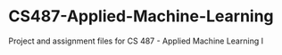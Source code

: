 # CS487-Applied-Machine-Learning
Project and assignment files for CS 487 - Applied Machine Learning I
